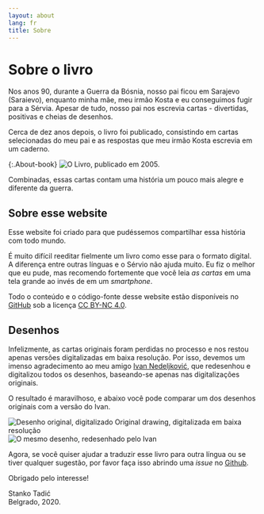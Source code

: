 ```yaml
---
layout: about
lang: fr
title: Sobre
---
```


# Sobre o livro

Nos anos 90, durante a Guerra da Bósnia, nosso pai ficou em Sarajevo (Saraievo), enquanto minha mãe, meu irmão Kosta e eu conseguimos fugir
para a Sérvia. Apesar de tudo, nosso pai nos escrevia cartas - divertidas, positivas e cheias de desenhos.

Cerca de dez anos depois, o livro foi publicado, consistindo em cartas selecionadas do meu pai e as respostas que meu irmão Kosta escrevia em um caderno.

{:.About-book}
![O Livro, publicado em 2005.](/public/img/korice.jpg)

Combinadas, essas cartas contam uma história um pouco mais alegre e diferente da guerra.

## Sobre esse website

Esse website foi criado para que pudéssemos compartilhar essa história com todo mundo.

É muito difícil reeditar fielmente um livro como esse para o formato digital. A diferença entre outras línguas e o Sérvio não ajuda muito. Eu fiz o melhor que eu pude, mas recomendo fortemente que você leia _as cartas_ em uma tela grande ao invés de em um _smartphone_.

Todo o conteúdo e o código-fonte desse website estão disponíveis no [GitHub](https://github.com/Stanko/letters-from-sarajevo) sob a licença [CC BY-NC 4.0](https://creativecommons.org/licenses/by-nc/4.0/).

## Desenhos

Infelizmente, as cartas originais foram perdidas no processo e nos restou apenas versões digitalizadas em baixa resolução. Por isso, devemos um imenso agradecimento ao meu amigo [Ivan Nedeljković](https://www.instagram.com/sun_day_sign/), que redesenhou e digitalizou todos os desenhos, baseando-se apenas nas digitalizações originais.

O resultado é maravilhoso, e abaixo você pode comparar um dos desenhos originais com a versão do Ivan.

<div class="About-drawings">
  <div class="About-drawing">
    <img src="/public/img/scan.jpg" alt="Desenho original, digitalizado Original drawing, digitalizada em baixa resolução" />
  </div>
  <div class="About-drawing">
    <img src="/public/img/letter-01/03.png" alt="O mesmo desenho, redesenhado pelo Ivan" />
  </div>  
</div>

Agora, se você quiser ajudar a traduzir esse livro para outra língua ou se tiver qualquer sugestão, por favor faça isso abrindo uma _issue_ no <a href="https://github.com/Stanko/letters-from-sarajevo/issues">Github</a>.

Obrigado pelo interesse!

<div class="About-signature">
  Stanko Tadić<br/>
  Belgrado, 2020.
</div>
